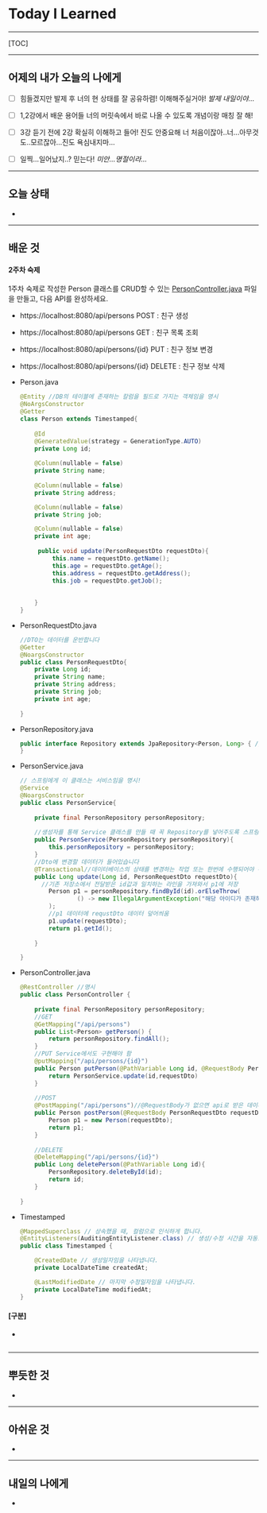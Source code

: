 <h1>Today I Learned</h1>

----------

[TOC]

-------------------------

## 어제의 내가 오늘의 나에게

- [ ] 힘들겠지만 발제 후 너의 현 상태를 잘 공유하렴! 이해해주실거야! *발제 내일이야...*

- [ ] 1,2강에서 배운 용어들 너의 머릿속에서 바로 나올 수 있도록 개념이랑 매칭 잘 해!

- [ ] 3강 듣기 전에 2강 확실히 이해하고 들어! 진도 안중요해 너 처음이잖아..너...아무것도..모르잖아...진도 욕심내지마...

- [ ] 일찍...일어났지..? 믿는다! *미안...명절이라...*

  

---------------------------------

## 오늘 상태

  - 

--------------------------------

## 배운 것

#### 2주차 숙제 

 1주차 숙제로 작성한 Person 클래스를 CRUD할 수 있는 [PersonController.java](http://personcontroller.java/) 파일을 만들고, 다음 API를 완성하세요.

-  https://localhost:8080/api/persons POST : 친구 생성
- https://localhost:8080/api/persons GET : 친구 목록 조회
- https://localhost:8080/api/persons/{id} PUT : 친구 정보 변경
- https://localhost:8080/api/persons/{id} DELETE : 친구 정보 삭제

- Person.java

  ``` java
  @Entity //DB의 테이블에 존재하는 칼럼을 필드로 가지는 객체임을 명시
  @NoArgsConstructor
  @Getter
  class Person extends Timestamped{
      
      @Id
      @GeneratedValue(strategy = GenerationType.AUTO)
      private Long id;
      
      @Column(nullable = false)
      private String name;
      
      @Column(nullable = false)
      private String address;
  
      @Column(nullable = false)
      private String job;
  
      @Column(nullable = false)
      private int age;
      
       public void update(PersonRequestDto requestDto){
           this.name = requestDto.getName();
           this.age = requestDto.getAge();
           this.address = requestDto.getAddress();
           this.job = requestDto.getJob();
           
          
      }
  }
  ```

- PersonRequestDto.java

  ``` java
  //DTO는 데이터를 운반합니다
  @Getter
  @NoargsConstructor
  public class PersonRequestDto{
      private Long id;
      private String name;
      private String address;
      private String job;
      private int age;
      
  }
  ```

- PersonRepository.java

  ``` java
  public interface Repository extends JpaRepository<Person, Long> { //<class,id의 자료형>
  }
  ```

- PersonService.java

  ``` java
  // 스프링에게 이 클래스는 서비스임을 명시!
  @Service
  @NoargsConstructor
  public class PersonService{
      
      private final PersonRepository personRepository;
      
      //생성자를 통해 Service 클래스를 만들 때 꼭 Repository를 넣어주도록 스프링에게 알려줌
      public PersonService(PersonRepository personRepository){
          this.personRepository = personRepository;
      }
      //Dto에 변경할 데이터가 들어있습니다
      @Transactional//데이터베이스의 상태를 변경하는 작업 또는 한번에 수행되어야 하는 연산들을 의미
      public Long update(Long id, PersonRequestDto requestDto){
  		//기존 저장소에서 전달받은 id값과 일치하는 라인을 가져와서 p1에 저장 
          Person p1 = personRepository.findById(id).orElseThrow(
                  () -> new IllegalArgumentException("해당 아이디가 존재하지 않습니다.")
          );
          //p1 데이터에 requstDto 데이터 덮어씌움
          p1.update(requestDto);
          return p1.getId();
            
      }
  
  }
  ```

- PersonController.java

  ``` java
  @RestController //명시
  public class PersonController {
      
      private final PersonRepository personRepository;
      //GET
      @GetMapping("/api/persons")
      public List<Person> getPerson() {
          return personRepository.findAll();
      }
      //PUT Service에서도 구현해야 함
      @putMapping("/api/persons/{id}")
      public Person putPerson(@PathVariable Long id, @RequestBody PersonRequestDto requestDto){
          return PersonService.update(id,requestDto)
      }
          
      //POST
      @PostMapping("/api/persons")//@RequestBody가 없으면 api로 받은 데이터를 잘 못읽어유
      public Person postPerson(@RequestBody PersonRequestDto requestDto){
          Person p1 = new Person(requestDto);
          return p1;
      }
      
      //DELETE
      @DeleteMapping("/api/persons/{id}")
      public Long deletePerson(@PathVariable Long id){
          PersonRepository.deleteById(id);
          return id;
      }
      
  }
  ```
  
- Timestamped

  ```java
  @MappedSuperclass // 상속했을 때, 컬럼으로 인식하게 합니다.
  @EntityListeners(AuditingEntityListener.class) // 생성/수정 시간을 자동으로 반영하도록 설정
  public class Timestamped {
  
      @CreatedDate // 생성일자임을 나타냅니다.
      private LocalDateTime createdAt;
  
      @LastModifiedDate // 마지막 수정일자임을 나타냅니다.
      private LocalDateTime modifiedAt;
  }
  ```

  

 #### [구분]

  - 
  ``` java
  
  ```
------------------------------------

## 뿌듯한 것 ##

  - 

-------------------------------------

## 아쉬운 것 ##

  - 

-----------------------------------------

## 내일의 나에게 ##

  - 